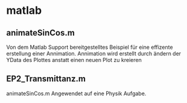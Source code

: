 # matlab
## animateSinCos.m
Von dem Matlab Support bereitgestelltes Beispiel für eine effizente erstellung einer Annimation. Annimation wird erstellt durch ändern der YData des Plottes anstatt einen neuen Plot zu kreieren
## EP2_Transmittanz.m 
animateSinCos.m Angewendet auf eine Physik Aufgabe.

